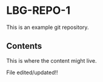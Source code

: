 # LBG-REPO-1
This is an example git repository.

## Contents

This is where the content might live.

File edited/updated!!
